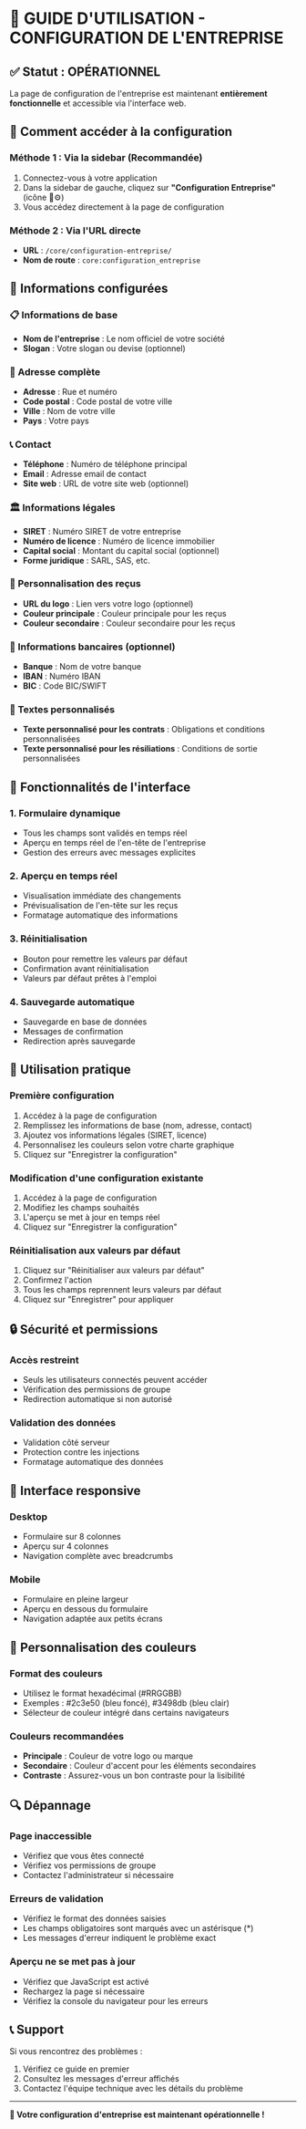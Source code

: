 # 🏢 GUIDE D'UTILISATION - CONFIGURATION DE L'ENTREPRISE

## ✅ Statut : OPÉRATIONNEL

La page de configuration de l'entreprise est maintenant **entièrement fonctionnelle** et accessible via l'interface web.

## 📍 Comment accéder à la configuration

### **Méthode 1 : Via la sidebar (Recommandée)**
1. Connectez-vous à votre application
2. Dans la sidebar de gauche, cliquez sur **"Configuration Entreprise"** (icône 🏢⚙️)
3. Vous accédez directement à la page de configuration

### **Méthode 2 : Via l'URL directe**
- **URL** : `/core/configuration-entreprise/`
- **Nom de route** : `core:configuration_entreprise`

## 🎯 Informations configurées

### **📋 Informations de base**
- **Nom de l'entreprise** : Le nom officiel de votre société
- **Slogan** : Votre slogan ou devise (optionnel)

### **📍 Adresse complète**
- **Adresse** : Rue et numéro
- **Code postal** : Code postal de votre ville
- **Ville** : Nom de votre ville
- **Pays** : Votre pays

### **📞 Contact**
- **Téléphone** : Numéro de téléphone principal
- **Email** : Adresse email de contact
- **Site web** : URL de votre site web (optionnel)

### **🏛️ Informations légales**
- **SIRET** : Numéro SIRET de votre entreprise
- **Numéro de licence** : Numéro de licence immobilier
- **Capital social** : Montant du capital social (optionnel)
- **Forme juridique** : SARL, SAS, etc.

### **🎨 Personnalisation des reçus**
- **URL du logo** : Lien vers votre logo (optionnel)
- **Couleur principale** : Couleur principale pour les reçus
- **Couleur secondaire** : Couleur secondaire pour les reçus

### **🏦 Informations bancaires (optionnel)**
- **Banque** : Nom de votre banque
- **IBAN** : Numéro IBAN
- **BIC** : Code BIC/SWIFT

### **📝 Textes personnalisés**
- **Texte personnalisé pour les contrats** : Obligations et conditions personnalisées
- **Texte personnalisé pour les résiliations** : Conditions de sortie personnalisées

## 🔧 Fonctionnalités de l'interface

### **1. Formulaire dynamique**
- Tous les champs sont validés en temps réel
- Aperçu en temps réel de l'en-tête de l'entreprise
- Gestion des erreurs avec messages explicites

### **2. Aperçu en temps réel**
- Visualisation immédiate des changements
- Prévisualisation de l'en-tête sur les reçus
- Formatage automatique des informations

### **3. Réinitialisation**
- Bouton pour remettre les valeurs par défaut
- Confirmation avant réinitialisation
- Valeurs par défaut prêtes à l'emploi

### **4. Sauvegarde automatique**
- Sauvegarde en base de données
- Messages de confirmation
- Redirection après sauvegarde

## 🚀 Utilisation pratique

### **Première configuration**
1. Accédez à la page de configuration
2. Remplissez les informations de base (nom, adresse, contact)
3. Ajoutez vos informations légales (SIRET, licence)
4. Personnalisez les couleurs selon votre charte graphique
5. Cliquez sur "Enregistrer la configuration"

### **Modification d'une configuration existante**
1. Accédez à la page de configuration
2. Modifiez les champs souhaités
3. L'aperçu se met à jour en temps réel
4. Cliquez sur "Enregistrer la configuration"

### **Réinitialisation aux valeurs par défaut**
1. Cliquez sur "Réinitialiser aux valeurs par défaut"
2. Confirmez l'action
3. Tous les champs reprennent leurs valeurs par défaut
4. Cliquez sur "Enregistrer" pour appliquer

## 🔒 Sécurité et permissions

### **Accès restreint**
- Seuls les utilisateurs connectés peuvent accéder
- Vérification des permissions de groupe
- Redirection automatique si non autorisé

### **Validation des données**
- Validation côté serveur
- Protection contre les injections
- Formatage automatique des données

## 📱 Interface responsive

### **Desktop**
- Formulaire sur 8 colonnes
- Aperçu sur 4 colonnes
- Navigation complète avec breadcrumbs

### **Mobile**
- Formulaire en pleine largeur
- Aperçu en dessous du formulaire
- Navigation adaptée aux petits écrans

## 🎨 Personnalisation des couleurs

### **Format des couleurs**
- Utilisez le format hexadécimal (#RRGGBB)
- Exemples : #2c3e50 (bleu foncé), #3498db (bleu clair)
- Sélecteur de couleur intégré dans certains navigateurs

### **Couleurs recommandées**
- **Principale** : Couleur de votre logo ou marque
- **Secondaire** : Couleur d'accent pour les éléments secondaires
- **Contraste** : Assurez-vous un bon contraste pour la lisibilité

## 🔍 Dépannage

### **Page inaccessible**
- Vérifiez que vous êtes connecté
- Vérifiez vos permissions de groupe
- Contactez l'administrateur si nécessaire

### **Erreurs de validation**
- Vérifiez le format des données saisies
- Les champs obligatoires sont marqués avec un astérisque (*)
- Les messages d'erreur indiquent le problème exact

### **Aperçu ne se met pas à jour**
- Vérifiez que JavaScript est activé
- Rechargez la page si nécessaire
- Vérifiez la console du navigateur pour les erreurs

## 📞 Support

Si vous rencontrez des problèmes :
1. Vérifiez ce guide en premier
2. Consultez les messages d'erreur affichés
3. Contactez l'équipe technique avec les détails du problème

---

**🎉 Votre configuration d'entreprise est maintenant opérationnelle !**
